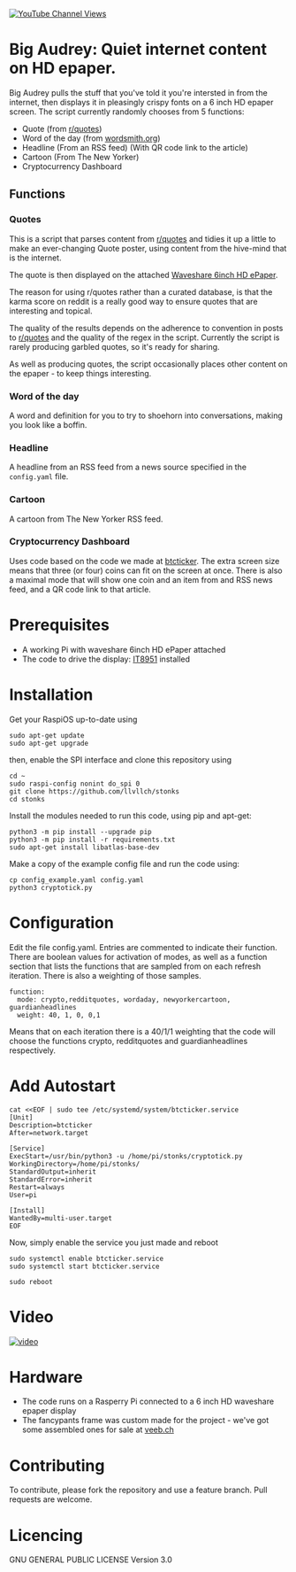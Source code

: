 [![YouTube Channel Views](https://img.shields.io/youtube/channel/views/UCz5BOU9J9pB_O0B8-rDjCWQ?label=YouTube&style=social)](https://www.youtube.com/channel/UCz5BOU9J9pB_O0B8-rDjCWQ)

# Big Audrey: Quiet internet content on HD epaper.

Big Audrey pulls the stuff that you've told it you're intersted in from the internet, then displays it in pleasingly crispy fonts on a 6 inch HD epaper screen. The script currently randomly chooses from 5 functions:

- Quote (from [r/quotes](https://reddit.com/r/quotes))
- Word of the day (from [wordsmith.org](https://wordsmith.org))
- Headline (From an RSS feed) (With QR code link to the article)
- Cartoon (From The New Yorker)
- Cryptocurrency Dashboard

## Functions

### Quotes

This is a script that parses content from [r/quotes](https://reddit.com/r/quotes) and tidies it up a little to make an ever-changing Quote poster, using content from the hive-mind that is the internet.

The quote is then displayed on the attached [Waveshare 6inch HD ePaper](https://www.waveshare.com/6inch-hd-e-paper-hat.htm).

The reason for using r/quotes rather than a curated database, is that the karma score on reddit is a really good way to ensure quotes that are interesting and topical. 

The quality of the results depends on the adherence to convention in posts to [r/quotes](https://reddit.com/r/quotes) and the quality of the regex in the script. Currently the script is rarely producing garbled quotes, so it's ready for sharing. 

As well as producing quotes, the script occasionally places other content on the epaper - to keep things interesting.

### Word of the day

A word and definition for you to try to shoehorn into conversations, making you look like a boffin.

### Headline

A headline from an RSS feed from a news source specified in the `config.yaml` file.

### Cartoon

A cartoon from The New Yorker RSS feed.

### Cryptocurrency Dashboard

Uses code based on the code we made at [btcticker](http://github.com/llvllch/btcticker). The extra screen size means that three (or four) coins can fit on the screen at once. There is also a maximal mode that will show one coin and an item from and RSS news feed, and a QR code link to that article.

# Prerequisites

- A working Pi with waveshare 6inch HD ePaper attached
- The code to drive the display: [IT8951](https://github.com/GregDMeyer/IT8951) installed

# Installation

Get your RaspiOS up-to-date using
    
    sudo apt-get update
    sudo apt-get upgrade

then, enable the SPI interface and clone this repository using

    cd ~
    sudo raspi-config nonint do_spi 0
    git clone https://github.com/llvllch/stonks
    cd stonks
   
Install the modules needed to run this code, using pip and apt-get:

    python3 -m pip install --upgrade pip  
    python3 -m pip install -r requirements.txt
    sudo apt-get install libatlas-base-dev

Make a copy of the example config file and run the code using:

    cp config_example.yaml config.yaml
    python3 cryptotick.py
    
# Configuration

Edit the file config.yaml. Entries are commented to indicate their function. There are boolean values for activation of modes, as well as a function section that lists the functions that are sampled from on each refresh iteration. There is also a weighting of those samples. 

```
function: 
  mode: crypto,redditquotes, wordaday, newyorkercartoon, guardianheadlines
  weight: 40, 1, 0, 0,1  
```
Means that on each iteration there is a 40/1/1 weighting that the code will choose the functions crypto, redditquotes and guardianheadlines respectively.

# Add Autostart


```
cat <<EOF | sudo tee /etc/systemd/system/btcticker.service
[Unit]
Description=btcticker
After=network.target

[Service]
ExecStart=/usr/bin/python3 -u /home/pi/stonks/cryptotick.py
WorkingDirectory=/home/pi/stonks/
StandardOutput=inherit
StandardError=inherit
Restart=always
User=pi

[Install]
WantedBy=multi-user.target
EOF
```
Now, simply enable the service you just made and reboot
```  
sudo systemctl enable btcticker.service
sudo systemctl start btcticker.service

sudo reboot
```

# Video

[![video](https://img.youtube.com/vi/-270Nn1V2hQ/0.jpg)](https://www.youtube.com/watch?v=Xv8eyp-LJJk)

# Hardware

- The code runs on a Rasperry Pi connected to a 6 inch HD waveshare epaper display
- The fancypants frame was custom made for the project - we've got some assembled ones for sale at [veeb.ch](https://www.veeb.ch/store/p/tickerxl)

# Contributing

To contribute, please fork the repository and use a feature branch. Pull requests are welcome.

# Licencing

GNU GENERAL PUBLIC LICENSE Version 3.0

